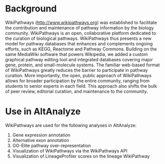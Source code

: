 # Background #

WikiPathways (http://www.wikipathways.org) was established to facilitate the contribution and maintenance of pathway information by the biology community. WikiPathways is an open, collaborative platform dedicated to the curation of biological pathways. WikiPathways thus presents a new model for pathway databases that enhances and complements ongoing efforts, such as KEGG, Reactome and Pathway Commons. Building on the same MediaWiki software that powers Wikipedia, we added a custom graphical pathway editing tool and integrated databases covering major gene, protein, and small-molecule systems. The familiar web-based format of WikiPathways greatly reduces the barrier to participate in pathway curation. More importantly, the open, public approach of WikiPathways allows for broader participation by the entire community, ranging from students to senior experts in each field. This approach also shifts the bulk of peer review, editorial curation, and maintenance to the community.

# Use in AltAnalyze #

WikiPathways are used for the following analyses in AltAnalyze:
  1. Gene expression annotation
  1. Alternative exon annotation
  1. GO-Elite pathway over-representation
  1. Visualization of WikiPathways via the WikiPathways API
  1. Visualization of LineageProfiler scores on the lineage WikiPathway